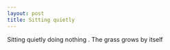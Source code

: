 ```yaml
---
layout: post
title: Sitting quietly
---
```


Sitting quietly doing nothing . 
The grass grows by itself
